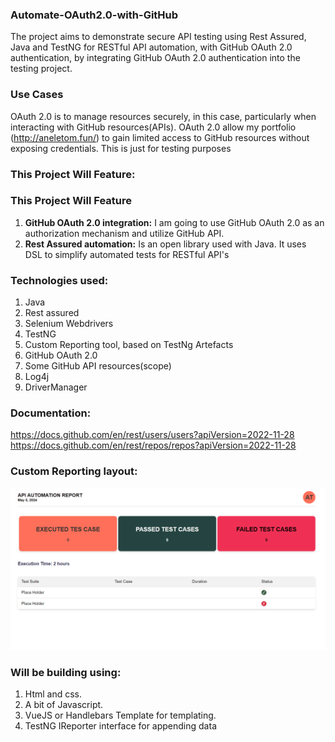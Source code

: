 ### Automate-OAuth2.0-with-GitHub
The project aims to demonstrate secure API testing using Rest Assured, Java and TestNG for RESTful API automation, with GitHub OAuth 2.0 authentication, by integrating GitHub OAuth 2.0 authentication into the testing project.

### Use Cases
OAuth 2.0 is to manage resources securely, in this case, particularly when interacting with GitHub resources(APIs). OAuth 2.0 allow my portfolio (http://aneletom.fun/) to gain limited access to GitHub resources without exposing credentials. This is just for testing purposes


### This Project Will Feature:

### This Project Will Feature
1. **GitHub OAuth 2.0 integration:** I am going to use GitHub OAuth 2.0 as an authorization mechanism and utilize GitHub API.
2. **Rest Assured automation:** Is an open library used with Java. It uses DSL to simplify automated tests for RESTful API's

### Technologies used:

1. Java
2. Rest assured
3. Selenium Webdrivers
4. TestNG
5. Custom Reporting tool, based on TestNg Artefacts
6. GitHub OAuth 2.0
7. Some GitHub API resources(scope)
8. Log4j
9. DriverManager

### Documentation:
https://docs.github.com/en/rest/users/users?apiVersion=2022-11-28
https://docs.github.com/en/rest/repos/repos?apiVersion=2022-11-28

### Custom Reporting layout:
![img.png](img.png)

### Will be building using:

1. Html and css.
2. A bit of Javascript.
3. VueJS or Handlebars Template for templating.
4. TestNG IReporter interface for appending data